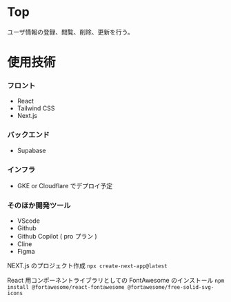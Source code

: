 # Top

ユーザ情報の登録、閲覧、削除、更新を行う。

# 使用技術

### フロント

- React
- Tailwind CSS
- Next.js

### バックエンド

- Supabase

### インフラ

- GKE or Cloudflare でデプロイ予定

### そのほか開発ツール

- VScode
- Github
- Github Copilot ( pro プラン )
- Cline
- Figma

NEXT.js のプロジェクト作成
`npx create-next-app@latest`

React 用コンポーネントライブラリとしての FontAwesome のインストール
`npm install @fortawesome/react-fontawesome @fortawesome/free-solid-svg-icons
`
